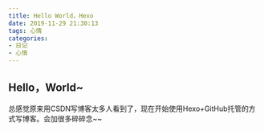 ```yaml
---
title: Hello World，Hexo
date: 2019-11-29 21:30:13
tags: 心情
categories:
- 日记
- 心情
---
```

## Hello，World~

总感觉原来用CSDN写博客太多人看到了，现在开始使用Hexo+GitHub托管的方式写博客。会加很多碎碎念~~




